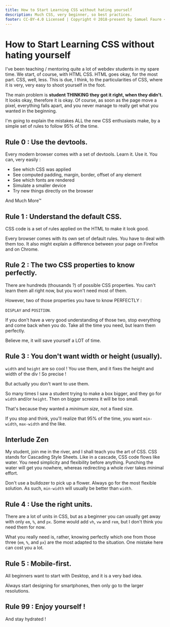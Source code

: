 ```yaml
---
title: How to Start Learning CSS without hating yourself
description: Much CSS, very beginner, so best practices.
footer: CC-BY-4.0 Licensed | Copyright © 2018-present by Samuel Faure <3
---
```

# How to Start Learning CSS without hating yourself

I've been teaching / mentoring quite a lot of webdev students in my spare time.
We start, of course, with HTML CSS.
HTML goes okay, for the most part. CSS, well, less. This is due, I think, to the particularities
of CSS, where it is very, very easy to shoot yourself in the foot.

The main problem is **student THINKING they got it right, when they didn't.** It looks okay, therefore it is okay.
Of course, as soon as the page move a pixel, everything falls apart, and you never manage to really get
what you wanted in the beginning.

I'm going to explain the mistakes ALL the new CSS enthusiasts make, by a simple set of rules to follow 95% of the time.

## Rule 0 : Use the devtools.

Every modern browser comes with a set of devtools. Learn it. Use it. You can, very easily :
- See which CSS was applied
- See computed padding, margin, border, offset of any element
- See which fonts are rendered
- Simulate a smaller device
- Try new things directly on the browser

And Much More™

## Rule 1 : Understand the default CSS.

CSS code is a set of rules applied on the HTML to make it look good.

Every browser comes with its own set of default rules. You have to deal with them too.
It also might explain a difference between your page on Firefox and on Chrome.

## Rule 2 : The two CSS properties to know perfectly.

There are hundreds (thousands ?) of possible CSS properties. You can't learn them all right now, but you won't need most of them.

However, two of those properties you have to know PERFECTLY :

`DISPLAY` and `POSITION`.

If you don't have a very good understanding of those two, stop everything and come back when you do. Take all the time you need, but learn them perfectly.

Believe me, it will save yourself a LOT of time.

## Rule 3 : You don't want width or height (usually).

`width` and `height` are so cool ! You use them, and it fixes the height and width of the div ! So precise !

But actually you don't want to use them.

So many times I saw a student trying to make a box bigger, and they go for `width` and/or `height`. Then on bigger screens it will be too small.

That's because they wanted a *minimum size*, not a fixed size.

If you stop and think, you'll realize that 95% of the time, you want `min-width`, `max-width` and the like.

## Interlude Zen

My student, join me in the river, and I shall teach you the art of CSS.
CSS stands for Cascading Style Sheets. Like in a cascade, CSS code flows like water. You need simplicity and flexibility before anything. Punching the water will get you nowhere, whereas redirecting a whole river takes minimal effort.

Don't use a bulldozer to pick up a flower. Always go for the most flexible solution. As such, `min-width` will usually be better than `width`.

## Rule 4 : Use the right units.

There are a lot of units in CSS, but as a beginner you can usually get away with only `em`, `%`, and `px`. Some would add `vh`, `vw` and `rem`, but I don't think you need them for now.

What you really need is, rather, knowing perfectly which one from those three (`em`, `%`, and `px`) are the most adapted to the situation. One mistake here can cost you a lot.

## Rule 5 : Mobile-first.

All beginners want to start with Desktop, and it is a very bad idea.

Always start designing for smartphones, then only go to the larger resolutions.

## Rule 99 : Enjoy yourself !

And stay hydrated !
